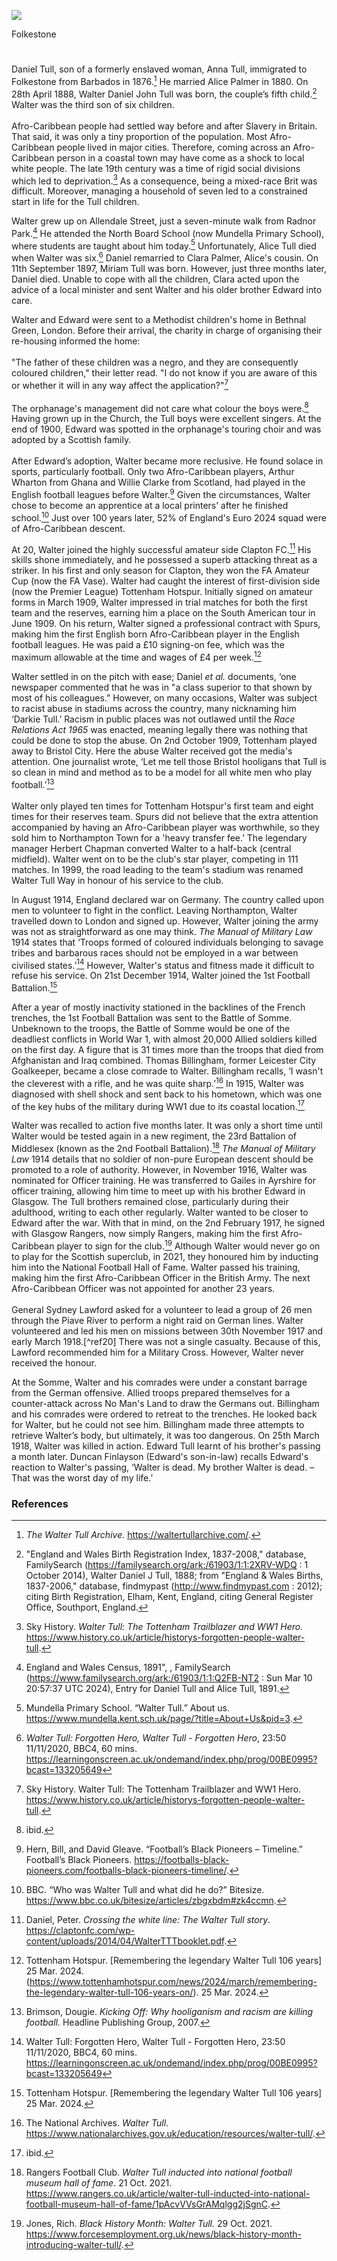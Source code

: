 <a href="https://www.kent-maps.online"><img src="https://kent-map.github.io/mdpress/juncture/ve-button.png"></a>
<param ve-config title="Walter Tull" author="Liam Cohen" layout="vtl" 
banner="https://upload.wikimedia.org/wikipedia/commons/e/e6/World_War_I%2C_British_soccer_team_with_gas_masks%2C_1916.jpg" label="British soccer team with gas masks" attribution="Agence Rol, Public domain, via Wikimedia Commons">

<param ve-entity eid="Q67479626" alias="Kent">
Folkestone

#

Daniel Tull, son of a formerly enslaved woman, Anna Tull, immigrated to Folkestone from Barbados in 1876.[^ref1]   He married Alice Palmer in 1880. On 28th April 1888, Walter Daniel John Tull was born, the couple’s fifth child.[^ref2]  Walter was the third son of six children. 
<br><br>
Afro-Caribbean people had settled way before and after Slavery in Britain. That said, it was only a tiny proportion of the population. Most Afro-Caribbean people lived in major cities. Therefore, coming across an Afro-Caribbean person in a coastal town may have come as a shock to local white people. The late 19th century was a time of rigid social divisions which led to deprivation.[^ref3] As a consequence, being a mixed-race Brit was difficult. Moreover, managing a household of seven led to a constrained start in life for the Tull children.
<param ve-image url="https://upload.wikimedia.org/wikipedia/commons/0/0d/The_West_Beach%2C_Folkestone.jpg" label="The West Beach, Folkestone" attribution="Nic Costa Archive, Postcard, via Wikimedia Commons" licence="CC BY-SA 4.0">

Walter grew up on Allendale Street, just a seven-minute walk from Radnor Park.[^ref4]  He attended the North Board School (now Mundella Primary School), where students are taught about him today.[^ref5]  Unfortunately, Alice Tull died when Walter was six.[^ref6]  Daniel remarried to Clara Palmer, Alice's cousin. On 11th September 1897, Miriam Tull was born. However, just three months later, Daniel died. Unable to cope with all the children, Clara acted upon the advice of a local minister and sent Walter and his older brother Edward into care. 
<param ve-map center="51.08727413483015, 1.1768469612777699" zoom="15">

Walter and Edward were sent to a Methodist children's home in Bethnal Green, London. Before their arrival, the charity in charge of organising their re-housing informed the home:
<br><br>
"The father of these children was a negro, and they are consequently coloured children," their letter read. "I do not know if you are aware of this or whether it will in any way affect the application?"[^ref7]
<br><br>
The orphanage's management did not care what colour the boys were.[^ref8]  Having grown up in the Church, the Tull boys were excellent singers. At the end of 1900, Edward was spotted in the orphanage's touring choir and was adopted by a Scottish family.
<br><br>
After Edward’s adoption, Walter became more reclusive. He found solace in sports, particularly football. Only two Afro-Caribbean players, Arthur Wharton from Ghana and Willie Clarke from Scotland, had played in the English football leagues before Walter.[^ref9]  Given the circumstances, Walter chose to become an apprentice at a local printers’ after he finished school.[^ref10]  Just over 100 years later, 52% of England's Euro 2024 squad were of Afro-Caribbean descent.
<param ve-image url="https://upload.wikimedia.org/wikipedia/commons/a/a4/Arthur_Wharton_c1896.jpg" label="Arthur Wharton c. 1896" attribution="1, Public domain, via Wikimedia Commons">

At 20, Walter joined the highly successful amateur side Clapton FC.[^ref11]  His skills shone immediately, and he possessed a superb attacking threat as a striker. In his first and only season for Clapton, they won the FA Amateur Cup (now the FA Vase). Walter had caught the interest of first-division side (now the Premier League) Tottenham Hotspur.  Initially signed on amateur forms in March 1909, Walter impressed in trial matches for both the first team and the reserves, earning him a place on the South American tour in June 1909. On his return, Walter signed a professional contract with Spurs, making him the first English born Afro-Caribbean player in the English football leagues. He was paid a £10 signing-on fee, which was the maximum allowable at the time and wages of £4 per week.[^ref12] 

Walter settled in on the pitch with ease; Daniel _et al._ documents, ‘one newspaper commented that he was in "a class superior to that shown by most of his colleagues.” However, on many occasions, Walter was subject to racist abuse in stadiums across the country, many nicknaming him ‘Darkie Tull.’ Racism in public places was not outlawed until the _Race Relations Act 1965_ was enacted, meaning legally there was nothing that could be done to stop the abuse. On 2nd October 1909, Tottenham played away to Bristol City. Here the abuse Walter received got the media's attention. One journalist wrote, ‘Let me tell those Bristol hooligans that Tull is so clean in mind and method as to be a model for all white men who play football.’[^ref13]
<br><br>
Walter only played ten times for Tottenham Hotspur's first team and eight times for their reserves team. Spurs did not believe that the extra attention accompanied by having an Afro-Caribbean player was worthwhile, so they sold him to Northampton Town for a 'heavy transfer fee.’ The legendary manager Herbert Chapman converted Walter to a half-back (central midfield). Walter went on to be the club's star player, competing in 111 matches. In 1999, the road leading to the team's stadium was renamed Walter Tull Way in honour of his service to the club.

In August 1914, England declared war on Germany. The country called upon men to volunteer to fight in the conflict. Leaving Northampton, Walter travelled down to London and signed up. However, Walter joining the army was not as straightforward as one may think. _The Manual of Military Law_ 1914 states that ‘Troops formed of coloured individuals belonging to savage tribes and barbarous races should not be employed in a war between civilised states.’[^ref14]  However, Walter's status and fitness made it difficult to refuse his service. On 21st December 1914, Walter joined the 1st Football Battalion.[^ref15] 
<param ve-image url="https://upload.wikimedia.org/wikipedia/commons/a/a0/Football_Battalion_Poster.jpg" label="Football Battalion Poster" attribution="Unknown, under Crown Copyright, Public domain, via Wikimedia Commons">

After a year of mostly inactivity stationed in the backlines of the French trenches, the 1st Football Battalion was sent to the Battle of Somme. Unbeknown to the troops, the Battle of Somme would be one of the deadliest conflicts in World War 1, with almost 20,000 Allied soldiers killed on the first day. A figure that is 31 times more than the troops that died from Afghanistan and Iraq combined. Thomas Billingham, former Leicester City Goalkeeper, became a close comrade to Walter. Billingham recalls, ‘I wasn't the cleverest with a rifle, and he was quite sharp.’[^ref16]  In 1915, Walter was diagnosed with shell shock and sent back to his hometown, which was one of the key hubs of the military during WW1 due to its coastal location.[^ref17]   
<param ve-image url="https://upload.wikimedia.org/wikipedia/commons/0/05/World_War_I%2C_British_soccer_team_with_gas_masks%2C_1916_02.jpg" label="World War I, British soccer team with gas masks, 1916" attribution="Agence Rol, Public domain, via Wikimedia Commons">

Walter was recalled to action five months later. It was only a short time until Walter would be tested again in a new regiment, the 23rd Battalion of Middlesex (known as the 2nd Football Battalion).[^ref18]  _The Manual of Military Law_ 1914 details that no soldier of non-pure European descent should be promoted to a role of authority. However, in November 1916, Walter was nominated for Officer training. He was transferred to Gailes in Ayrshire for officer training, allowing him time to meet up with his brother Edward in Glasgow. The Tull brothers remained close, particularly during their adulthood, writing to each other regularly. Walter wanted to be closer to Edward after the war. With that in mind, on the 2nd February 1917, he signed with Glasgow Rangers, now simply Rangers, making him the first Afro-Caribbean player to sign for the club.[^ref19]  Although Walter would never go on to play for the Scottish superclub, in 2021, they honoured him by inducting him into the National Football Hall of Fame. Walter passed his training, making him the first Afro-Caribbean Officer in the British Army. The next Afro-Caribbean Officer was not appointed for another 23 years. 
<br><br>
General Sydney Lawford asked for a volunteer to lead a group of 26 men through the Piave River to perform a night raid on German lines. Walter volunteered and led his men on missions between 30th November 1917 and early March 1918.[^ref20]  There was not a single casualty. Because of this, Lawford recommended him for a Military Cross. However, Walter never received the honour.
<param ve-image url="https://upload.wikimedia.org/wikipedia/commons/a/a7/Walter_Tull_in_uniform.jpg" label="Walter Tull in uniform" attribution="Public domain, via Wikimedia Commons">

At the Somme, Walter and his comrades were under a constant barrage from the German offensive. Allied troops prepared themselves for a counter-attack across No Man's Land to draw the Germans out. Billingham and his comrades were ordered to retreat to the trenches. He looked back for Walter, but he could not see him. Billingham made three attempts to retrieve Walter’s body, but ultimately, it was too dangerous. On 25th March 1918, Walter was killed in action. Edward Tull learnt of his brother's passing a month later. Duncan Finlayson (Edward's son-in-law) recalls Edward's reaction to Walter's passing, ‘Walter is dead. My brother Walter is dead. – That was the worst day of my life.’
<param ve-image url="https://upload.wikimedia.org/wikipedia/commons/b/b6/German_troops_cross_the_Bapaume-Albert_road_on_March_25%2C_1918.png" label="German troops cross the Bapaume-Albert Road on 25 March, 1918" attribution="Ernst Zimmer, Public domain, via Wikimedia Commons">

### References

[^ref1]: _The Walter Tull Archive._ https://waltertullarchive.com/.   
[^ref2]: "England and Wales Birth Registration Index, 1837-2008," database, FamilySearch (https://familysearch.org/ark:/61903/1:1:2XRV-WDQ : 1 October 2014), Walter Daniel J Tull, 1888; from "England & Wales Births, 1837-2006," database, findmypast (http://www.findmypast.com : 2012); citing Birth Registration, Elham, Kent, England, citing General Register Office, Southport, England.   
[^ref3]:  Sky History. _Walter Tull: The Tottenham Trailblazer and WW1 Hero._ https://www.history.co.uk/article/historys-forgotten-people-walter-tull.   
[^ref4]: England and Wales Census, 1891", , FamilySearch (https://www.familysearch.org/ark:/61903/1:1:Q2FB-NT2 : Sun Mar 10 20:57:37 UTC 2024), Entry for Daniel Tull and Alice Tull, 1891.   
[^ref5]: Mundella Primary School. “Walter Tull.” About us. https://www.mundella.kent.sch.uk/page/?title=About+Us&pid=3.   
[^ref6]:  _Walter Tull: Forgotten Hero, Walter Tull - Forgotten Hero_, 23:50 11/11/2020, BBC4, 60 mins.  
https://learningonscreen.ac.uk/ondemand/index.php/prog/00BE0995?bcast=133205649    
[^ref7]: Sky History. Walter Tull: The Tottenham Trailblazer and WW1 Hero. https://www.history.co.uk/article/historys-forgotten-people-walter-tull.   
[^ref8]:   ibid.   
[^ref9]:   Hern, Bill, and David Gleave. “Football’s Black Pioneers – Timeline.” Football’s Black Pioneers. https://footballs-black-pioneers.com/footballs-black-pioneers-timeline/.   
[^ref10]:   BBC. “Who was Walter Tull and what did he do?” Bitesize.  
https://www.bbc.co.uk/bitesize/articles/zbgxbdm#zk4ccmn.   
[^ref11]: Daniel, Peter. _Crossing the white line: The Walter Tull story_. https://claptonfc.com/wp-content/uploads/2014/04/WalterTTTbooklet.pdf.   
[^ref12]:   Tottenham Hotspur. [Remembering the legendary Walter Tull 106 years] 25 Mar. 2024.  (https://www.tottenhamhotspur.com/news/2024/march/remembering-the-legendary-walter-tull-106-years-on/). 25 Mar. 2024.    
[^ref13]: Brimson, Dougie. _Kicking Off: Why hooliganism and racism are killing football._ Headline Publishing Group, 2007. 
[^ref14]: Walter Tull: Forgotten Hero, Walter Tull - Forgotten Hero, 23:50 11/11/2020, BBC4, 60 mins.  
https://learningonscreen.ac.uk/ondemand/index.php/prog/00BE0995?bcast=133205649   
[^ref15]:   Tottenham Hotspur. [Remembering the legendary Walter Tull 106 years] 25 Mar. 2024.  
[^ref16]:   The National Archives. _Walter Tull_. https://www.nationalarchives.gov.uk/education/resources/walter-tull/.
[^ref17]:   ibid.
[^ref18]:   Rangers Football Club. _Walter Tull inducted into national football museum hall of fame_. 21 Oct. 2021. https://www.rangers.co.uk/article/walter-tull-inducted-into-national-football-museum-hall-of-fame/1pAcvVVsGrAMqlgg2jSgnC.   
[^ref19]: Jones, Rich. _Black History Month: Walter Tull._ 29 Oct. 2021. https://www.forcesemployment.org.uk/news/black-history-month-introducing-walter-tull/.   
